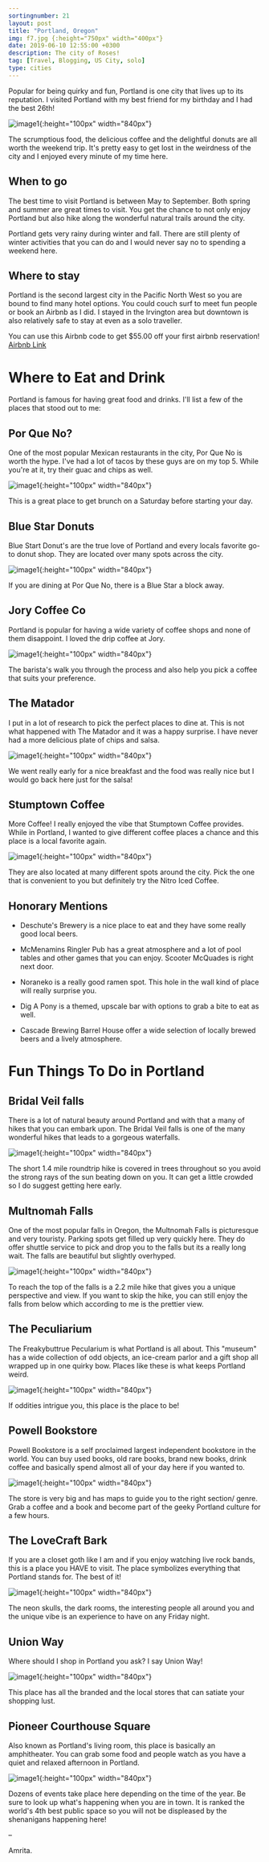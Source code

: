 ```yaml
---
sortingnumber: 21
layout: post
title: "Portland, Oregon"
img: f7.jpg {:height="750px" width="400px"}
date: 2019-06-10 12:55:00 +0300
description: The city of Roses!
tag: [Travel, Blogging, US City, solo]
type: cities
---
```


Popular for being quirky and fun, Portland is one city that lives up to its reputation. I visited Portland with my best friend for my birthday and I had the best 26th!

![image1]({{site.baseurl}}/assets/img/Portland/p1.jpg){:height="100px" width="840px"}

The scrumptious food, the delicious coffee and the delightful donuts are all worth the weekend trip. It's pretty easy to get lost in the weirdness of the city and I enjoyed every minute of my time here.

## When to go

The best time to visit Portland is between May to September. Both spring and summer are great times to visit. You get the chance to not only enjoy Portland but also hike along the wonderful natural trails around the city.

Portland gets very rainy during winter and fall. There are still plenty of winter activities that you can do and I would never say no to spending a weekend here.

## Where to stay

Portland is the second largest city in the Pacific North West so you are bound to find many hotel options. You could couch surf to meet fun people or book an Airbnb as I did. I stayed in the Irvington area but downtown is also relatively safe to stay at even as a solo traveller.

You can use this Airbnb code to get $55.00 off your first airbnb reservation! <a href="https://www.airbnb.com/c/asavadatti1?currency=USD">Airbnb Link</a>

# Where to Eat and Drink

Portland is famous for having great food and drinks. I'll list a few of the places that stood out to me:

## Por Que No?

One of the most popular Mexican restaurants in the city, Por Que No is worth the hype. I've had a lot of tacos by these guys are on my top 5. While you're at it, try their guac and chips as well.

![image1]({{site.baseurl}}/assets/img/Portland/f1.jpg){:height="100px" width="840px"}

This is a great place to get brunch on a Saturday before starting your day.

## Blue Star Donuts

Blue Start Donut's are the true love of Portland and every locals favorite go-to donut shop. They are located over many spots across the city.

![image1]({{site.baseurl}}/assets/img/Portland/f6.jpg){:height="100px" width="840px"}

If you are dining at Por Que No, there is a Blue Star a block away.

## Jory Coffee Co

Portland is popular for having a wide variety of coffee shops and none of them disappoint. I loved the drip coffee at Jory.

![image1]({{site.baseurl}}/assets/img/Portland/f2.jpg){:height="100px" width="840px"}

The barista's walk you through the process and also help you pick a coffee that suits your preference.

## The Matador

I put in a lot of research to pick the perfect places to dine at. This is not what happened with The Matador and it was a happy surprise. I have never had a more delicious plate of chips and salsa.

![image1]({{site.baseurl}}/assets/img/Portland/f4.jpg){:height="100px" width="840px"}

We went really early for a nice breakfast and the food was really nice but I would go back here just for the salsa!

## Stumptown Coffee

More Coffee! I really enjoyed the vibe that Stumptown Coffee provides. While in Portland, I wanted to give different coffee places a chance and this place is a local favorite again.

![image1]({{site.baseurl}}/assets/img/Portland/f7.jpg){:height="100px" width="840px"}

They are also located at many different spots around the city. Pick the one that is convenient to you but definitely try the Nitro Iced Coffee.

## Honorary Mentions

* Deschute's Brewery is a nice place to eat and they have some really good local beers.

* McMenamins Ringler Pub has a great atmosphere and a lot of pool tables and other games that you can enjoy. Scooter McQuades is right next door.

* Noraneko is a really good ramen spot. This hole in the wall kind of place will really surprise you.

* Dig A Pony is a themed, upscale bar with options to grab a bite to eat as well.

* Cascade Brewing Barrel House offer a wide selection of locally brewed beers and a lively atmosphere.


#  Fun Things To Do in Portland

## Bridal Veil falls

There is a lot of natural beauty around Portland and with that a many of hikes that you can embark upon. The Bridal Veil falls is one of the many wonderful hikes that leads to a gorgeous waterfalls.

![image1]({{site.baseurl}}/assets/img/Portland/p2.jpg){:height="100px" width="840px"}

The short 1.4 mile roundtrip hike is covered in trees throughout so you avoid the strong rays of the sun beating down on you. It can get a little crowded so I do suggest getting here early.

## Multnomah Falls

One of the most popular falls in Oregon, the Multnomah Falls is picturesque and very touristy. Parking spots get filled up very quickly here. They do offer shuttle service to pick and drop you to the falls but its a really long wait. The falls are beautiful but slightly overhyped.

![image1]({{site.baseurl}}/assets/img/Portland/p3.jpg){:height="100px" width="840px"}

To reach the top of the falls is a 2.2 mile hike that gives you a unique perspective and view. If you want to skip the hike, you can still enjoy the falls from below which according to me is the prettier view.

## The Peculiarium

The Freakybuttrue Pecularium is what Portland is all about. This "museum" has a wide collection of odd objects, an ice-cream parlor and a gift shop all wrapped up in one quirky bow. Places like these is what keeps Portland weird.

![image1]({{site.baseurl}}/assets/img/Portland/p5.jpg){:height="100px" width="840px"}

If oddities intrigue you, this place is the place to be!

## Powell Bookstore

Powell Bookstore is a self proclaimed largest independent bookstore in the world. You can buy used books, old rare books, brand new books, drink coffee and basically spend almost all of your day here if you wanted to.  

![image1]({{site.baseurl}}/assets/img/Portland/p7.jpg){:height="100px" width="840px"}

The store is very big and has maps to guide you to the right section/ genre. Grab a coffee and a book and become part of the geeky Portland culture for a few hours.

## The LoveCraft Bark

If you are a closet goth like I am and if you enjoy watching live rock bands, this is a place you HAVE to visit. The place symbolizes everything that Portland stands for. The best of it!

![image1]({{site.baseurl}}/assets/img/Portland/p4.jpg){:height="100px" width="840px"}

The neon skulls, the dark rooms, the interesting people all around you and the unique vibe is an experience to have on any Friday night.

## Union Way

Where should I shop in Portland you ask? I say Union Way!

![image1]({{site.baseurl}}/assets/img/Portland/p6.jpg){:height="100px" width="840px"}

This place has all the branded and the local stores that can satiate your shopping lust.

## Pioneer Courthouse Square

Also known as Portland's living room, this place is basically an amphitheater. You can grab some food and people watch as you have a quiet and relaxed afternoon in Portland.

![image1]({{site.baseurl}}/assets/img/Portland/p8.jpg){:height="100px" width="840px"}

Dozens of events take place here depending on the time of the year. Be sure to look up what's happening when you are in town. It is ranked the world's 4th best public space so you will not be displeased by the shenanigans happening here!

–

Amrita.

